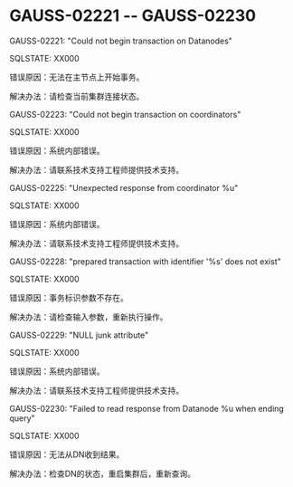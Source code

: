 # GAUSS-02221 -- GAUSS-02230

GAUSS-02221: "Could not begin transaction on Datanodes"

SQLSTATE: XX000

错误原因：无法在主节点上开始事务。

解决办法：请检查当前集群连接状态。

GAUSS-02223: "Could not begin transaction on coordinators"

SQLSTATE: XX000

错误原因：系统内部错误。

解决办法：请联系技术支持工程师提供技术支持。

GAUSS-02225: "Unexpected response from coordinator %u"

SQLSTATE: XX000

错误原因：系统内部错误。

解决办法：请联系技术支持工程师提供技术支持。

GAUSS-02228: "prepared transaction with identifier '%s' does not exist"

SQLSTATE: XX000

错误原因：事务标识参数不存在。

解决办法：请检查输入参数，重新执行操作。

GAUSS-02229: "NULL junk attribute"

SQLSTATE: XX000

错误原因：系统内部错误。

解决办法：请联系技术支持工程师提供技术支持。

GAUSS-02230: "Failed to read response from Datanode %u when ending query"

SQLSTATE: XX000

错误原因：无法从DN收到结果。

解决办法：检查DN的状态，重启集群后，重新查询。

